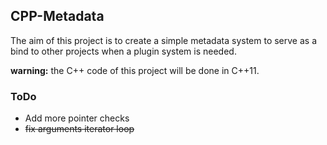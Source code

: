 ## CPP-Metadata

The aim of this project is to create a simple metadata system to serve as a bind to
other projects when a plugin system is needed.

**warning:** the C++ code of this project will be done in C++11.

### ToDo
* Add more pointer checks
* ~~fix arguments iterator loop~~